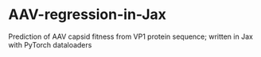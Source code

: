 # AAV-regression-in-Jax
Prediction of AAV capsid fitness from VP1 protein sequence; written in Jax with PyTorch dataloaders
